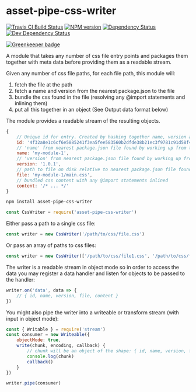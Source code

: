 <!-- TITLE/ -->

<h1>asset-pipe-css-writer</h1>

<!-- /TITLE -->


<!-- BADGES/ -->

<span class="badge-travisci"><a href="http://travis-ci.org/asset-pipe/asset-pipe-css-writer" title="Check this project's build status on TravisCI"><img src="https://img.shields.io/travis/asset-pipe/asset-pipe-css-writer/master.svg" alt="Travis CI Build Status" /></a></span>
<span class="badge-npmversion"><a href="https://npmjs.org/package/asset-pipe-css-writer" title="View this project on NPM"><img src="https://img.shields.io/npm/v/asset-pipe-css-writer.svg" alt="NPM version" /></a></span>
<span class="badge-daviddm"><a href="https://david-dm.org/asset-pipe/asset-pipe-css-writer" title="View the status of this project's dependencies on DavidDM"><img src="https://img.shields.io/david/asset-pipe/asset-pipe-css-writer.svg" alt="Dependency Status" /></a></span>
<span class="badge-daviddmdev"><a href="https://david-dm.org/asset-pipe/asset-pipe-css-writer#info=devDependencies" title="View the status of this project's development dependencies on DavidDM"><img src="https://img.shields.io/david/dev/asset-pipe/asset-pipe-css-writer.svg" alt="Dev Dependency Status" /></a></span>

<!-- /BADGES -->


[![Greenkeeper badge](https://badges.greenkeeper.io/asset-pipe/asset-pipe-css-writer.svg)](https://greenkeeper.io/)

A module that takes any number of css file entry points and packages them together with meta data before providing them as a readable stream.


Given any number of css file paths, for each file path, this module will:
1. fetch the file at the path
2. fetch a name and version from the nearest package.json to the file
3. bundle the css found in the file (resolving any @import statements and inlining them)
4. put all this together in an object (See Output data format below)

The module provides a readable stream of the resulting objects.


```js
{
    // Unique id for entry. Created by hashing together name, version and file
    id: '4f32a8e1c6cf6e5885241f3ea5fee583560b2dfde38b21ec3f9781c91d58f42e',
    // 'name' from nearest package.json file found by working up from the css file's directory
    name: 'my-module-1',
    // 'version' from nearest package.json file found by working up from the css file's directory
    version: '1.0.1',
    // path to file on disk relative to nearest package.json file found by working up from the css file's directory
    file: 'my-module-1/main.css',
    // bundled css content with any @import statements inlined
    content: '/* ... */'
}
```


```bash
npm install asset-pipe-css-writer
```


```js
const CssWriter = require('asset-pipe-css-writer')
```


Either pass a path to a single css file:
```js
const writer = new CssWriter('/path/to/css/file.css')
```

Or pass an array of paths to css files:
```js
const writer = new CssWriter(['/path/to/css/file1.css', '/path/to/css/file2.css'])
```


The writer is a readable stream in object mode so in order to access the data you may register a data handler
and listen for objects to be passed to the handler:
```js
writer.on('data', data => {
    // { id, name, version, file, content }
})
```

You might also pipe the writer into a writeable or transform stream (with input in object mode):
```js
const { Writable } = require('stream')
const consumer = new Writeable({
    objectMode: true,
    write(chunk, encoding, callback) {
        // chunk will be an object of the shape: { id, name, version, file, content }
        console.log(chunk)
        callback()
    }
})

writer.pipe(consumer)
```
